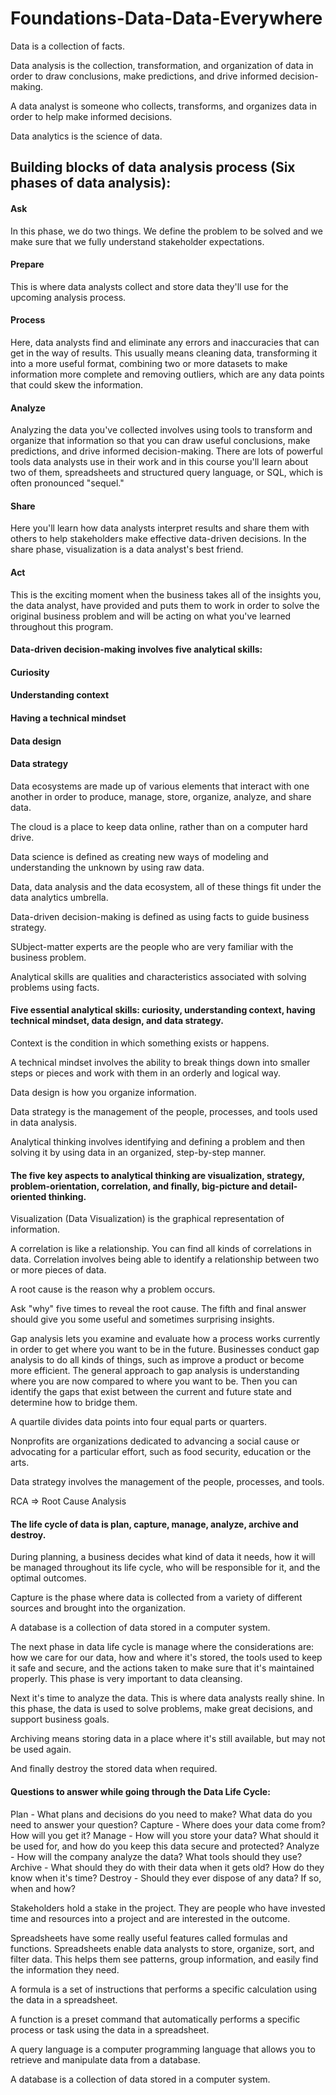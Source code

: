 # Foundations-Data-Data-Everywhere
Data is a collection of facts.

Data analysis is the collection, transformation, and organization of data in order to draw conclusions, make predictions, and drive informed decision-making.

A data analyst is someone who collects, transforms, and organizes data in order to help make informed decisions.

Data analytics is the science of data.

## Building blocks of data analysis process (Six phases of data analysis): 
#### Ask
In this phase, we do two things. We define the problem to be solved and we make sure that we fully understand stakeholder expectations. 

#### Prepare
This is where data analysts collect and store data they'll use for the upcoming analysis process. 

#### Process
Here, data analysts find and eliminate any errors and inaccuracies that can get in the way of results. This usually means cleaning data, transforming it into a more useful format, combining two or more datasets to make information more complete and removing outliers, which are any data points that could skew the information. 

#### Analyze
Analyzing the data you've collected involves using tools to transform and organize that information so that you can draw useful conclusions, make predictions, and drive informed decision-making. There are lots of powerful tools data analysts use in their work and in this course you'll learn about two of them, spreadsheets and structured query language, or SQL, which is often pronounced "sequel." 

#### Share
Here you'll learn how data analysts interpret results and share them with others to help stakeholders make effective data-driven decisions. In the share phase, visualization is a data analyst's best friend. 

#### Act
This is the exciting moment when the business takes all of the insights you, the data analyst, have provided and puts them to work in order to solve the original business problem and will be acting on what you've learned throughout this program. 

#### Data-driven decision-making involves five analytical skills: 
#### Curiosity
#### Understanding context
#### Having a technical mindset
#### Data design
#### Data strategy

Data ecosystems are made up of various elements that interact with one another in order to produce, manage, store, organize, analyze, and share data.

The cloud is a place to keep data online, rather than on a computer hard drive.

Data science is defined as creating new ways of modeling and understanding the unknown by using raw data.

Data, data analysis and the data ecosystem, all of these things fit under the data analytics umbrella.

Data-driven decision-making is defined as using facts to guide business strategy.

SUbject-matter experts are the people who are very familiar with the business problem.

Analytical skills are qualities and characteristics associated with solving problems using facts.

#### Five essential analytical skills: curiosity, understanding context, having technical mindset, data design, and data strategy.

Context is the condition in which something exists or happens.

A technical mindset involves the ability to break things down into smaller steps or pieces and work with them in an orderly and logical way.

Data design is how you organize information.

Data strategy is the management of the people, processes, and tools used in data analysis.

Analytical thinking involves identifying and defining a problem and then solving it by using data in an organized, step-by-step manner.

#### The five key aspects to analytical thinking are visualization, strategy, problem-orientation, correlation, and finally, big-picture and detail-oriented thinking.

Visualization (Data Visualization) is the graphical representation of information.

A correlation is like a relationship. You can find all kinds of correlations in data. Correlation involves being able to identify a relationship between two or more pieces of data.

A root cause is the reason why a problem occurs.

Ask "why" five times to reveal the root cause. The fifth and final answer should give you some useful and sometimes surprising insights.

Gap analysis lets you examine and evaluate how a process works currently in order to get where you want to be in the future. Businesses conduct gap analysis to do all kinds of things, such as improve a product or become more efficient. The general approach to gap analysis is understanding where you are now compared to where you want to be. Then you can identify the gaps that exist between the current and future state and determine how to bridge them.

A quartile divides data points into four equal parts or quarters.

Nonprofits are organizations dedicated to advancing a social cause or advocating for a particular effort, such as food security, education or the arts.

Data strategy involves the management of the people, processes, and tools.

RCA => Root Cause Analysis

#### The life cycle of data is plan, capture, manage, analyze, archive and destroy.

During planning, a business decides what kind of data it needs, how it will be managed throughout its life cycle, who will be responsible for it, and the optimal outcomes.

Capture is the phase where data is collected from a variety of different sources and brought into the organization.

A database is a collection of data stored in a computer system.

The next phase in data life cycle is manage where the considerations are: how we care for our data, how and where it's stored, the tools used to keep it safe and secure, and the actions taken to make sure that it's maintained properly. This phase is very important to data cleansing.

Next it's time to analyze the data. This is where data analysts really shine. In this phase, the data is used to solve problems, make great decisions, and
support business goals.

Archiving means storing data in a place where it's still available, but may not be used again.

And finally destroy the stored data when required.

#### Questions to answer while going through the Data Life Cycle:
Plan - What plans and decisions do you need to make? What data do you need to answer your question?
Capture - Where does your data come from? How will you get it?
Manage - How will you store your data? What should it be used for, and how do you keep this data secure and protected?
Analyze - How will the company analyze the data? What tools should they use?
Archive - What should they do with their data when it gets old? How do they know when it's time?
Destroy - Should they ever dispose of any data? If so, when and how?

Stakeholders hold a stake in the project. They are people who have invested time and resources into a project and are interested in the outcome.

Spreadsheets have some really useful features called formulas and functions. Spreadsheets enable data analysts to store, organize, sort, and filter data. This helps them see patterns, group information, and easily find the information they need.

A formula is a set of instructions that performs a specific calculation using the data in a spreadsheet.

A function is a preset command that automatically performs a specific process or task using the data in a spreadsheet.

A query language is a computer programming language that allows you to retrieve and manipulate data from a database.

A database is a collection of data stored in a computer system.
























